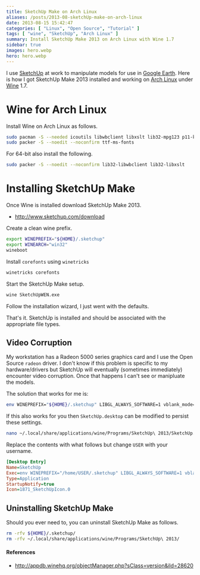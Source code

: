 ```yaml
---
title: SketchUp Make on Arch Linux
aliases: /posts/2013-08-sketchUp-make-on-arch-linux
date: 2013-08-15 15:42:47
categories: [ "Linux", "Open Source", "Tutorial" ]
tags: [ "wine", "SketchUp", "Arch Linux" ]
summary: Install SketchUp Make 2013 on Arch Linux with Wine 1.7
sidebar: true
images: hero.webp
hero: hero.webp
---
```


I use [SketchUp](http://www.sketchup.com) at work to manipulate models for use
in [Google Earth](http://earth.google.com). Here is how I got SketchUp Make
2013 installed and working on [Arch Linux](http://www.archlinux.org) under
[Wine](http://www.winehq.com) 1.7.

# Wine for Arch Linux

Install Wine on Arch Linux as follows.

```bash
sudo pacman -S --needed icoutils libwbclient libxslt lib32-mpg123 p11-kit lib32-p11-kit samba wine winetricks wine-mono wine_gecko
sudo packer -S --noedit --noconfirm ttf-ms-fonts
```

For 64-bit also install the following.

```bash
sudo packer -S --noedit --noconfirm lib32-libwbclient lib32-libxslt
```

# Installing SketchUp Make

Once Wine is installed download SketchUp Make 2013.

  * <http://www.sketchup.com/download>

Create a clean wine prefix.

```bash
export WINEPREFIX="${HOME}/.sketchup"
export WINEARCH="win32"
wineboot
```

Install `corefonts` using `winetricks`

```bash
winetricks corefonts
```

Start the SketchUp Make setup.

```bash
wine SketchUpWEN.exe
```

Follow the installation wizard, I just went with the defaults.

That's it. SketchUp is installed and should be associated with the appropriate
file types.

## Video Corruption

My workstation has a Radeon 5000 series graphics card and I use the Open Source
`radeon` driver. I don't know if this problem is specific to my hardware/drivers
but SketchUp will eventually (sometimes immediately) encounter video corruption.
Once that happens I can't see or manipluate the models.

The solution that works for me is:

```bash
env WINEPREFIX="${HOME}/.sketchup" LIBGL_ALWAYS_SOFTWARE=1 vblank_mode=0 wine "C:\Program Files\SketchUp\SketchUp 2013\SketchUp.exe"
```

If this also works for you then `SketchUp.desktop` can be modified to persist
these settings.

```bash
nano ~/.local/share/applications/wine/Programs/SketchUp\ 2013/SketchUp.desktop
```

Replace the contents with what follows but change `USER` with your username.

```ini
[Desktop Entry]
Name=SketchUp
Exec=env WINEPREFIX="/home/USER/.sketchup" LIBGL_ALWAYS_SOFTWARE=1 vblank_mode=0 wine C:\\\\windows\\\\command\\\\start.exe /Unix /home/USER/.sketchup/dosdevices/c:/users/USER/Start\\ Menu/Programs/SketchUp\\ 2013/SketchUp.lnk
Type=Application
StartupNotify=true
Icon=1871_SketchUpIcon.0
```

## Uninstalling SketchUp Make

Should you ever need to, you can uninstall SketchUp Make as follows.

```bash
rm -rfv ${HOME}/.sketchup/
rm -rfv ~/.local/share/applications/wine/Programs/SketchUp\ 2013/
```

#### References
  * <http://appdb.winehq.org/objectManager.php?sClass=version&iId=28620>
